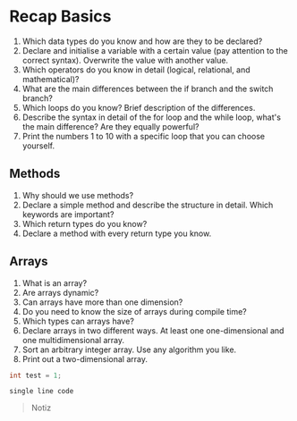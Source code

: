 # Recap Basics

1. Which data types do you know and how are they to be declared?
2. Declare and initialise a variable with a certain value (pay attention to the correct syntax). Overwrite the value with another value.
3. Which operators do you know in detail (logical, relational, and mathematical)?
4. What are the main differences between the if branch and the switch branch?
5. Which loops do you know? Brief description of the differences.
6. Describe the syntax in detail of the for loop and the while loop, what's the main difference? Are they equally powerful?
7. Print the numbers 1 to 10 with a specific loop that you can choose yourself.

## Methods
1. Why should we use methods?
2. Declare a simple method and describe the structure in detail. Which keywords are important?
3. Which return types do you know?
4. Declare a method with every return type you know.

## Arrays
1. What is an array?
2. Are arrays dynamic?
3. Can arrays have more than one dimension?
4. Do you need to know the size of arrays during compile time?
5. Which types can arrays have?
7. Declare arrays in two different ways. At least one one-dimensional and one multidimensional array.
8. Sort an arbitrary integer array. Use any algorithm you like.
9. Print out a two-dimensional array.

~~~java
int test = 1;
~~~


` single line code `


> Notiz

